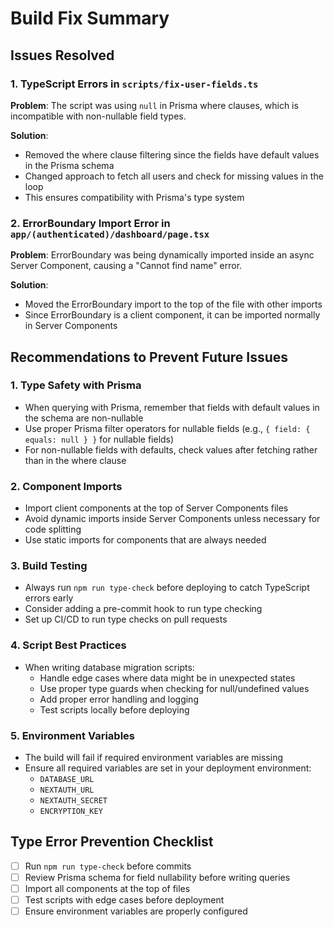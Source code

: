 # Build Fix Summary

## Issues Resolved

### 1. TypeScript Errors in `scripts/fix-user-fields.ts`

**Problem**: The script was using `null` in Prisma where clauses, which is incompatible with non-nullable field types.

**Solution**: 
- Removed the where clause filtering since the fields have default values in the Prisma schema
- Changed approach to fetch all users and check for missing values in the loop
- This ensures compatibility with Prisma's type system

### 2. ErrorBoundary Import Error in `app/(authenticated)/dashboard/page.tsx`

**Problem**: ErrorBoundary was being dynamically imported inside an async Server Component, causing a "Cannot find name" error.

**Solution**: 
- Moved the ErrorBoundary import to the top of the file with other imports
- Since ErrorBoundary is a client component, it can be imported normally in Server Components

## Recommendations to Prevent Future Issues

### 1. Type Safety with Prisma

- When querying with Prisma, remember that fields with default values in the schema are non-nullable
- Use proper Prisma filter operators for nullable fields (e.g., `{ field: { equals: null } }` for nullable fields)
- For non-nullable fields with defaults, check values after fetching rather than in the where clause

### 2. Component Imports

- Import client components at the top of Server Components files
- Avoid dynamic imports inside Server Components unless necessary for code splitting
- Use static imports for components that are always needed

### 3. Build Testing

- Always run `npm run type-check` before deploying to catch TypeScript errors early
- Consider adding a pre-commit hook to run type checking
- Set up CI/CD to run type checks on pull requests

### 4. Script Best Practices

- When writing database migration scripts:
  - Handle edge cases where data might be in unexpected states
  - Use proper type guards when checking for null/undefined values
  - Add proper error handling and logging
  - Test scripts locally before deploying

### 5. Environment Variables

- The build will fail if required environment variables are missing
- Ensure all required variables are set in your deployment environment:
  - `DATABASE_URL`
  - `NEXTAUTH_URL`
  - `NEXTAUTH_SECRET`
  - `ENCRYPTION_KEY`

## Type Error Prevention Checklist

- [ ] Run `npm run type-check` before commits
- [ ] Review Prisma schema for field nullability before writing queries
- [ ] Import all components at the top of files
- [ ] Test scripts with edge cases before deployment
- [ ] Ensure environment variables are properly configured